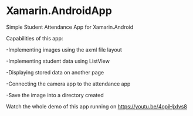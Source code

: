 # Xamarin.AndroidApp
Simple Student Attendance App for Xamarin.Android 

Capabilities of this app:

-Implementing images using the axml file layout

-Implementing student data using ListView

-Displaying stored data on another page

-Connecting the camera app to the attendance app 

-Save the image into a directory created



Watch the whole demo of this app running on 
https://youtu.be/4opiHjxlvs8

